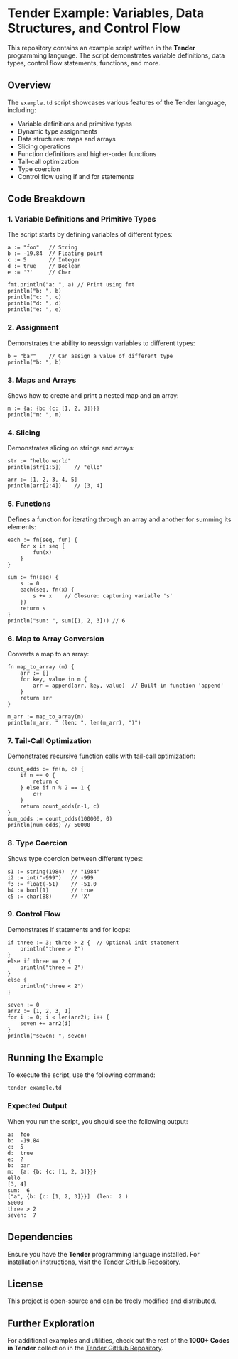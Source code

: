 # Tender Example: Variables, Data Structures, and Control Flow

This repository contains an example script written in the **Tender** programming language. The script demonstrates variable definitions, data types, control flow statements, functions, and more.

## Overview

The `example.td` script showcases various features of the Tender language, including:

- Variable definitions and primitive types
- Dynamic type assignments
- Data structures: maps and arrays
- Slicing operations
- Function definitions and higher-order functions
- Tail-call optimization
- Type coercion
- Control flow using if and for statements

## Code Breakdown

### 1. Variable Definitions and Primitive Types

The script starts by defining variables of different types:

```tender
a := "foo"   // String
b := -19.84  // Floating point
c := 5       // Integer
d := true    // Boolean
e := '?'     // Char

fmt.println("a: ", a) // Print using fmt
println("b: ", b)
println("c: ", c)
println("d: ", d)
println("e: ", e)
```

### 2. Assignment

Demonstrates the ability to reassign variables to different types:

```tender
b = "bar"    // Can assign a value of different type
println("b: ", b)
```

### 3. Maps and Arrays

Shows how to create and print a nested map and an array:

```tender
m := {a: {b: {c: [1, 2, 3]}}}
println("m: ", m)
```

### 4. Slicing

Demonstrates slicing on strings and arrays:

```tender
str := "hello world"
println(str[1:5])    // "ello"

arr := [1, 2, 3, 4, 5]
println(arr[2:4])    // [3, 4]
```

### 5. Functions

Defines a function for iterating through an array and another for summing its elements:

```tender
each := fn(seq, fun) {
    for x in seq {
        fun(x)
    }
}

sum := fn(seq) {
    s := 0
    each(seq, fn(x) {
        s += x    // Closure: capturing variable 's'
    })
    return s
}
println("sum: ", sum([1, 2, 3])) // 6
```

### 6. Map to Array Conversion

Converts a map to an array:

```tender
fn map_to_array (m) {
    arr := []
    for key, value in m {
        arr = append(arr, key, value)  // Built-in function 'append'
    }
    return arr
}

m_arr := map_to_array(m)
println(m_arr, " (len: ", len(m_arr), ")")
```

### 7. Tail-Call Optimization

Demonstrates recursive function calls with tail-call optimization:

```tender
count_odds := fn(n, c) {
    if n == 0 {
        return c
    } else if n % 2 == 1 {
        c++
    }
    return count_odds(n-1, c)
}
num_odds := count_odds(100000, 0)
println(num_odds) // 50000
```

### 8. Type Coercion

Shows type coercion between different types:

```tender
s1 := string(1984)  // "1984"
i2 := int("-999")   // -999
f3 := float(-51)    // -51.0
b4 := bool(1)       // true
c5 := char(88)      // 'X'
```

### 9. Control Flow

Demonstrates if statements and for loops:

```tender
if three := 3; three > 2 {  // Optional init statement
    println("three > 2")
} 
else if three == 2 {
    println("three = 2")
} 
else {
    println("three < 2")
}

seven := 0
arr2 := [1, 2, 3, 1]
for i := 0; i < len(arr2); i++ {
    seven += arr2[i]
}
println("seven: ", seven)
```

## Running the Example

To execute the script, use the following command:

```bash
tender example.td
```

### Expected Output

When you run the script, you should see the following output:

```
a:  foo
b:  -19.84
c:  5
d:  true
e:  ?
b:  bar
m:  {a: {b: {c: [1, 2, 3]}}}
ello
[3, 4]
sum:  6
["a", {b: {c: [1, 2, 3]}}]  (len:  2 )
50000
three > 2
seven:  7
```

## Dependencies

Ensure you have the **Tender** programming language installed. For installation instructions, visit the [Tender GitHub Repository](https://github.com/2dprototype/tender).

## License

This project is open-source and can be freely modified and distributed.

## Further Exploration

For additional examples and utilities, check out the rest of the **1000+ Codes in Tender** collection in the [Tender GitHub Repository](https://github.com/2dprototype/tender).
